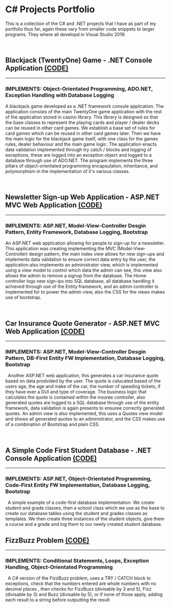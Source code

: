 # __C# Projects Portfolio__

This is a collection of the C# and .NET projects that I have as part of my portfolio thus far, again these vary from smaller code snippets to larger programs. They where all developd in Visual Studio 2019.  

&nbsp;
## __Blackjack (TwentyOne) Game - .NET Console Application__ [(CODE)](https://github.com/ProfSFrink/c_sharp_portfolio/tree/master/TwentyOne/TwentyOne)

---

### __IMPLEMENTS: Object-Orientated Programming, ADO.NET, Exception Handling with Database Logging__

A blackjack game developed as a .NET framework console application. The application consists of the main TwentyOne game application with the rest of the application stored in casino library. This library is designed so that the base classes to represent the playing cards and player / dealer decks can be reused in other card games. We establish a base set of rules for card games which can be reused in other card games later. Then we have the main logic for the blackjack game itself, with one class for the games rules, dealer behaviour and the main game logic. The application enacts data validation implemented through try catch / blocks and logging of exceptions, these are logged into an exception object and logged to a database through use of ADO.NET. The program implements the three pillars of object-orientated programming encapsulation, inheritance, and polymorphism in the implementation of it's various classes.

&nbsp;
## __Newsletter Sign-up Web Application - ASP.NET MVC Web Application__ [(CODE)](https://github.com/ProfSFrink/c_sharp_portfolio/tree/master/NewsletterAppMVC/NewsletterAppMVC)

---

### __IMPLEMENTS: ASP.NET, Model-View-Controller Desgin Pattern, Entity Framework, Database Logging, Bootstrap__

An ASP.NET web application allowing for people to sign-up for a newsletter. This application was creating implementing the MVC (Model-View-Controller) design pattern, the main index view allows for new sign-ups and implements data validation to ensure correct data entry by the user, the application also implements an administrator view, which is implemented using a view model to control which data the admin can see, this view also allows the admin to remove a signup from the database. The Home controller logs new sign-ips into SQL database, all database handling it achieved through use of the Entity framework, and an admin controller is implemented for to power the admin view, also the CSS for the views makes use of bootstrap.  

&nbsp;
## __Car Insurance Quote Generator - ASP.NET MVC Web Application__ [(CODE)](https://github.com/ProfSFrink/c_sharp_portfolio/tree/master/CarInsurance/CarInsurance)

---

### __IMPLEMENTS: ASP.NET, Model-View-Controller Desgin Pattern, DB-First Entity FW Implementation, Database Logging, Bootstrap__

&nbsp;
Another ASP.NET web application, this generates a car insurance quote based on data prodvided by the user. The quote is calucated based of the users age, the age and make of the car, the number of speeding tickets, if they have ever a DUI and type of coverage. The business logic that calculates the quote is contained within the insuree controller, also generated quotes are logged to a SQL database through use of the entity framework, data validation is again presents to ensuree correctly generated quotes. An admin view is also implemented, this uses a Quotes view model and shows all generated quotes to an administrator, and the CSS makes use of a combination of Bootstrap and plain CSS.

&nbsp;
## __A Simple Code First Student Database - .NET Console Application__ [(CODE)](https://github.com/ProfSFrink/c_sharp_portfolio/tree/master/CodeFirstDBAssign/CodeFirstDBAssign)

---

### __IMPLEMENTS: ASP.NET, Object-Orientated Programming, Code-First Entity FW Implementation, Database Logging, Bootstrap__

&nbsp;
A simple example of a code-first database implementation. We create student and grade classes, then a school class which we use as the base to create our database tables using the student and grades classes as templates. We then create three instances of the student objects, give them a course and a grade and log them to our newly created student database.

## __FizzBuzz Problem__ [(CODE)](https://github.com/ProfSFrink/c_sharp_portfolio/tree/master/FizzBuzz/FizzBuzz/FizzBuzz)

---

### __IMPLEMENTS: Conditional Statements, Loops, Exception Handling, Object-Orientated Programming__

&nbsp;
A C# version of the FizzBuzz problem, uses a TRY / CATCH block to exceptions, check that the numbers entered are whole numbers with no decimal places , then checks for FizzBuzz (divisable by 3 and 5), Fizz (divisable by 3) and Buzz (divisable by 5), or if none of those apply, adding each result to a string before outputting the result
